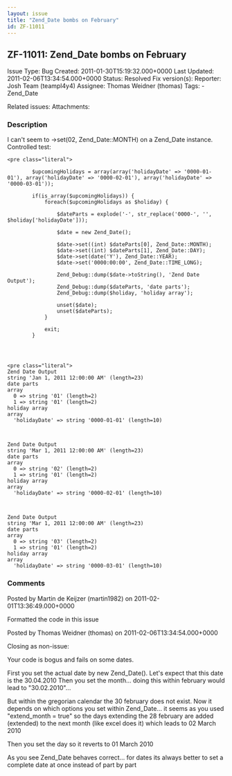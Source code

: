 ```yaml
---
layout: issue
title: "Zend_Date bombs on February"
id: ZF-11011
---
```


ZF-11011: Zend\_Date bombs on February
--------------------------------------

 Issue Type: Bug Created: 2011-01-30T15:19:32.000+0000 Last Updated: 2011-02-06T13:34:54.000+0000 Status: Resolved Fix version(s): 
 Reporter:  Josh Team (teampl4y4)  Assignee:  Thomas Weidner (thomas)  Tags: - Zend\_Date
 
 Related issues: 
 Attachments: 
### Description

I can't seem to ->set(02, Zend\_Date::MONTH) on a Zend\_Date instance. Controlled test:

 
    <pre class="literal"> 
    
            $upcomingHolidays = array(array('holidayDate' => '0000-01-01'), array('holidayDate' => '0000-02-01'), array('holidayDate' => '0000-03-01'));
    
            if(is_array($upcomingHolidays)) {
                foreach($upcomingHolidays as $holiday) {
    
                    $dateParts = explode('-', str_replace('0000-', '', $holiday['holidayDate']));
    
                    $date = new Zend_Date();
    
                    $date->set((int) $dateParts[0], Zend_Date::MONTH);
                    $date->set((int) $dateParts[1], Zend_Date::DAY);
                    $date->set(date('Y'), Zend_Date::YEAR);
                    $date->set('0000:00:00', Zend_Date::TIME_LONG);
    
                    Zend_Debug::dump($date->toString(), 'Zend Date Output');
                    Zend_Debug::dump($dateParts, 'date parts');
                    Zend_Debug::dump($holiday, 'holiday array');
    
                    unset($date);
                    unset($dateParts);
                }
    
                exit;
            }
    


 
    <pre class="literal"> 
    Zend Date Output  
    string 'Jan 1, 2011 12:00:00 AM' (length=23)
    date parts 
    array
      0 => string '01' (length=2)
      1 => string '01' (length=2)
    holiday array 
    array
      'holidayDate' => string '0000-01-01' (length=10)
    
    
    
    Zend Date Output 
    string 'Mar 1, 2011 12:00:00 AM' (length=23)
    date parts 
    array
      0 => string '02' (length=2)
      1 => string '01' (length=2)
    holiday array 
    array
      'holidayDate' => string '0000-02-01' (length=10)
    
    
    
    Zend Date Output 
    string 'Mar 1, 2011 12:00:00 AM' (length=23)
    date parts 
    array
      0 => string '03' (length=2)
      1 => string '01' (length=2)
    holiday array 
    array
      'holidayDate' => string '0000-03-01' (length=10)


 

 

### Comments

Posted by Martin de Keijzer (martin1982) on 2011-02-01T13:36:49.000+0000

Formatted the code in this issue

 

 

Posted by Thomas Weidner (thomas) on 2011-02-06T13:34:54.000+0000

Closing as non-issue:

Your code is bogus and fails on some dates.

First you set the actual date by new Zend\_Date(). Let's expect that this date is the 30.04.2010 Then you set the month... doing this within february would lead to "30.02.2010"...

But within the gregorian calendar the 30 february does not exist. Now it depends on which options you set within Zend\_Date... it seems as you used "extend\_month = true" so the days extending the 28 february are added (extended) to the next month (like excel does it) which leads to 02 March 2010

Then you set the day so it reverts to 01 March 2010

As you see Zend\_Date behaves correct... for dates its always better to set a complete date at once instead of part by part

 

 